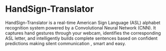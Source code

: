 # HandSign-Translator
HandSign-Translator is a real-time American Sign Language (ASL) alphabet recognition system powered by a Convolutional Neural Network (CNN). It captures hand gestures through your webcam, identifies the corresponding ASL letter, and intelligently builds complete sentences based on confident predictions making silent communication , smart and easy.
